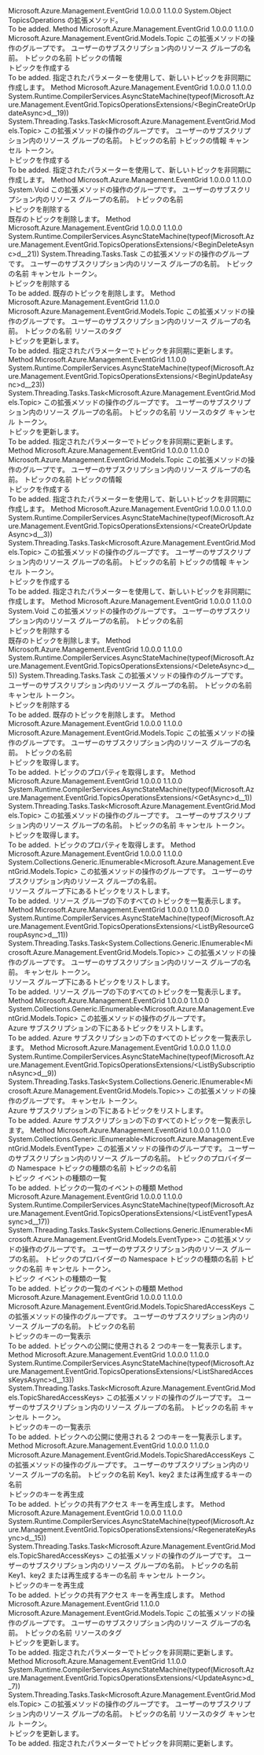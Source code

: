 <Type Name="TopicsOperationsExtensions" FullName="Microsoft.Azure.Management.EventGrid.TopicsOperationsExtensions">
  <TypeSignature Language="C#" Value="public static class TopicsOperationsExtensions" />
  <TypeSignature Language="ILAsm" Value=".class public auto ansi abstract sealed beforefieldinit TopicsOperationsExtensions extends System.Object" />
  <TypeSignature Language="DocId" Value="T:Microsoft.Azure.Management.EventGrid.TopicsOperationsExtensions" />
  <TypeSignature Language="VB.NET" Value="Public Module TopicsOperationsExtensions" />
  <TypeSignature Language="F#" Value="type TopicsOperationsExtensions = class" />
  <AssemblyInfo>
    <AssemblyName>Microsoft.Azure.Management.EventGrid</AssemblyName>
    <AssemblyVersion>1.0.0.0</AssemblyVersion>
    <AssemblyVersion>1.1.0.0</AssemblyVersion>
  </AssemblyInfo>
  <Base>
    <BaseTypeName>System.Object</BaseTypeName>
  </Base>
  <Interfaces />
  <Docs>
    <summary>
            TopicsOperations の拡張メソッド。
            </summary>
    <remarks>To be added.</remarks>
  </Docs>
  <Members>
    <Member MemberName="BeginCreateOrUpdate">
      <MemberSignature Language="C#" Value="public static Microsoft.Azure.Management.EventGrid.Models.Topic BeginCreateOrUpdate (this Microsoft.Azure.Management.EventGrid.ITopicsOperations operations, string resourceGroupName, string topicName, Microsoft.Azure.Management.EventGrid.Models.Topic topicInfo);" />
      <MemberSignature Language="ILAsm" Value=".method public static hidebysig class Microsoft.Azure.Management.EventGrid.Models.Topic BeginCreateOrUpdate(class Microsoft.Azure.Management.EventGrid.ITopicsOperations operations, string resourceGroupName, string topicName, class Microsoft.Azure.Management.EventGrid.Models.Topic topicInfo) cil managed" />
      <MemberSignature Language="DocId" Value="M:Microsoft.Azure.Management.EventGrid.TopicsOperationsExtensions.BeginCreateOrUpdate(Microsoft.Azure.Management.EventGrid.ITopicsOperations,System.String,System.String,Microsoft.Azure.Management.EventGrid.Models.Topic)" />
      <MemberSignature Language="VB.NET" Value="&lt;Extension()&gt;&#xA;Public Function BeginCreateOrUpdate (operations As ITopicsOperations, resourceGroupName As String, topicName As String, topicInfo As Topic) As Topic" />
      <MemberSignature Language="F#" Value="static member BeginCreateOrUpdate : Microsoft.Azure.Management.EventGrid.ITopicsOperations * string * string * Microsoft.Azure.Management.EventGrid.Models.Topic -&gt; Microsoft.Azure.Management.EventGrid.Models.Topic" Usage="Microsoft.Azure.Management.EventGrid.TopicsOperationsExtensions.BeginCreateOrUpdate (operations, resourceGroupName, topicName, topicInfo)" />
      <MemberType>Method</MemberType>
      <AssemblyInfo>
        <AssemblyName>Microsoft.Azure.Management.EventGrid</AssemblyName>
        <AssemblyVersion>1.0.0.0</AssemblyVersion>
        <AssemblyVersion>1.1.0.0</AssemblyVersion>
      </AssemblyInfo>
      <ReturnValue>
        <ReturnType>Microsoft.Azure.Management.EventGrid.Models.Topic</ReturnType>
      </ReturnValue>
      <Parameters>
        <Parameter Name="operations" Type="Microsoft.Azure.Management.EventGrid.ITopicsOperations" RefType="this" />
        <Parameter Name="resourceGroupName" Type="System.String" />
        <Parameter Name="topicName" Type="System.String" />
        <Parameter Name="topicInfo" Type="Microsoft.Azure.Management.EventGrid.Models.Topic" />
      </Parameters>
      <Docs>
        <param name="operations">
            この拡張メソッドの操作のグループです。
            </param>
        <param name="resourceGroupName">
            ユーザーのサブスクリプション内のリソース グループの名前。
            </param>
        <param name="topicName">
            トピックの名前
            </param>
        <param name="topicInfo">
            トピックの情報
            </param>
        <summary>
            トピックを作成する
            </summary>
        <returns>To be added.</returns>
        <remarks>
            指定されたパラメーターを使用して、新しいトピックを非同期に作成します。
            </remarks>
      </Docs>
    </Member>
    <Member MemberName="BeginCreateOrUpdateAsync">
      <MemberSignature Language="C#" Value="public static System.Threading.Tasks.Task&lt;Microsoft.Azure.Management.EventGrid.Models.Topic&gt; BeginCreateOrUpdateAsync (this Microsoft.Azure.Management.EventGrid.ITopicsOperations operations, string resourceGroupName, string topicName, Microsoft.Azure.Management.EventGrid.Models.Topic topicInfo, System.Threading.CancellationToken cancellationToken = null);" />
      <MemberSignature Language="ILAsm" Value=".method public static hidebysig class System.Threading.Tasks.Task`1&lt;class Microsoft.Azure.Management.EventGrid.Models.Topic&gt; BeginCreateOrUpdateAsync(class Microsoft.Azure.Management.EventGrid.ITopicsOperations operations, string resourceGroupName, string topicName, class Microsoft.Azure.Management.EventGrid.Models.Topic topicInfo, valuetype System.Threading.CancellationToken cancellationToken) cil managed" />
      <MemberSignature Language="DocId" Value="M:Microsoft.Azure.Management.EventGrid.TopicsOperationsExtensions.BeginCreateOrUpdateAsync(Microsoft.Azure.Management.EventGrid.ITopicsOperations,System.String,System.String,Microsoft.Azure.Management.EventGrid.Models.Topic,System.Threading.CancellationToken)" />
      <MemberSignature Language="F#" Value="static member BeginCreateOrUpdateAsync : Microsoft.Azure.Management.EventGrid.ITopicsOperations * string * string * Microsoft.Azure.Management.EventGrid.Models.Topic * System.Threading.CancellationToken -&gt; System.Threading.Tasks.Task&lt;Microsoft.Azure.Management.EventGrid.Models.Topic&gt;" Usage="Microsoft.Azure.Management.EventGrid.TopicsOperationsExtensions.BeginCreateOrUpdateAsync (operations, resourceGroupName, topicName, topicInfo, cancellationToken)" />
      <MemberType>Method</MemberType>
      <AssemblyInfo>
        <AssemblyName>Microsoft.Azure.Management.EventGrid</AssemblyName>
        <AssemblyVersion>1.0.0.0</AssemblyVersion>
        <AssemblyVersion>1.1.0.0</AssemblyVersion>
      </AssemblyInfo>
      <Attributes>
        <Attribute>
          <AttributeName>System.Runtime.CompilerServices.AsyncStateMachine(typeof(Microsoft.Azure.Management.EventGrid.TopicsOperationsExtensions/&lt;BeginCreateOrUpdateAsync&gt;d__19))</AttributeName>
        </Attribute>
      </Attributes>
      <ReturnValue>
        <ReturnType>System.Threading.Tasks.Task&lt;Microsoft.Azure.Management.EventGrid.Models.Topic&gt;</ReturnType>
      </ReturnValue>
      <Parameters>
        <Parameter Name="operations" Type="Microsoft.Azure.Management.EventGrid.ITopicsOperations" RefType="this" />
        <Parameter Name="resourceGroupName" Type="System.String" />
        <Parameter Name="topicName" Type="System.String" />
        <Parameter Name="topicInfo" Type="Microsoft.Azure.Management.EventGrid.Models.Topic" />
        <Parameter Name="cancellationToken" Type="System.Threading.CancellationToken" />
      </Parameters>
      <Docs>
        <param name="operations">
            この拡張メソッドの操作のグループです。
            </param>
        <param name="resourceGroupName">
            ユーザーのサブスクリプション内のリソース グループの名前。
            </param>
        <param name="topicName">
            トピックの名前
            </param>
        <param name="topicInfo">
            トピックの情報
            </param>
        <param name="cancellationToken">
            キャンセル トークン。
            </param>
        <summary>
            トピックを作成する
            </summary>
        <returns>To be added.</returns>
        <remarks>
            指定されたパラメーターを使用して、新しいトピックを非同期に作成します。
            </remarks>
      </Docs>
    </Member>
    <Member MemberName="BeginDelete">
      <MemberSignature Language="C#" Value="public static void BeginDelete (this Microsoft.Azure.Management.EventGrid.ITopicsOperations operations, string resourceGroupName, string topicName);" />
      <MemberSignature Language="ILAsm" Value=".method public static hidebysig void BeginDelete(class Microsoft.Azure.Management.EventGrid.ITopicsOperations operations, string resourceGroupName, string topicName) cil managed" />
      <MemberSignature Language="DocId" Value="M:Microsoft.Azure.Management.EventGrid.TopicsOperationsExtensions.BeginDelete(Microsoft.Azure.Management.EventGrid.ITopicsOperations,System.String,System.String)" />
      <MemberSignature Language="VB.NET" Value="&lt;Extension()&gt;&#xA;Public Sub BeginDelete (operations As ITopicsOperations, resourceGroupName As String, topicName As String)" />
      <MemberSignature Language="F#" Value="static member BeginDelete : Microsoft.Azure.Management.EventGrid.ITopicsOperations * string * string -&gt; unit" Usage="Microsoft.Azure.Management.EventGrid.TopicsOperationsExtensions.BeginDelete (operations, resourceGroupName, topicName)" />
      <MemberType>Method</MemberType>
      <AssemblyInfo>
        <AssemblyName>Microsoft.Azure.Management.EventGrid</AssemblyName>
        <AssemblyVersion>1.0.0.0</AssemblyVersion>
        <AssemblyVersion>1.1.0.0</AssemblyVersion>
      </AssemblyInfo>
      <ReturnValue>
        <ReturnType>System.Void</ReturnType>
      </ReturnValue>
      <Parameters>
        <Parameter Name="operations" Type="Microsoft.Azure.Management.EventGrid.ITopicsOperations" RefType="this" />
        <Parameter Name="resourceGroupName" Type="System.String" />
        <Parameter Name="topicName" Type="System.String" />
      </Parameters>
      <Docs>
        <param name="operations">
            この拡張メソッドの操作のグループです。
            </param>
        <param name="resourceGroupName">
            ユーザーのサブスクリプション内のリソース グループの名前。
            </param>
        <param name="topicName">
            トピックの名前
            </param>
        <summary>
            トピックを削除する
            </summary>
        <remarks>
            既存のトピックを削除します。
            </remarks>
      </Docs>
    </Member>
    <Member MemberName="BeginDeleteAsync">
      <MemberSignature Language="C#" Value="public static System.Threading.Tasks.Task BeginDeleteAsync (this Microsoft.Azure.Management.EventGrid.ITopicsOperations operations, string resourceGroupName, string topicName, System.Threading.CancellationToken cancellationToken = null);" />
      <MemberSignature Language="ILAsm" Value=".method public static hidebysig class System.Threading.Tasks.Task BeginDeleteAsync(class Microsoft.Azure.Management.EventGrid.ITopicsOperations operations, string resourceGroupName, string topicName, valuetype System.Threading.CancellationToken cancellationToken) cil managed" />
      <MemberSignature Language="DocId" Value="M:Microsoft.Azure.Management.EventGrid.TopicsOperationsExtensions.BeginDeleteAsync(Microsoft.Azure.Management.EventGrid.ITopicsOperations,System.String,System.String,System.Threading.CancellationToken)" />
      <MemberSignature Language="F#" Value="static member BeginDeleteAsync : Microsoft.Azure.Management.EventGrid.ITopicsOperations * string * string * System.Threading.CancellationToken -&gt; System.Threading.Tasks.Task" Usage="Microsoft.Azure.Management.EventGrid.TopicsOperationsExtensions.BeginDeleteAsync (operations, resourceGroupName, topicName, cancellationToken)" />
      <MemberType>Method</MemberType>
      <AssemblyInfo>
        <AssemblyName>Microsoft.Azure.Management.EventGrid</AssemblyName>
        <AssemblyVersion>1.0.0.0</AssemblyVersion>
        <AssemblyVersion>1.1.0.0</AssemblyVersion>
      </AssemblyInfo>
      <Attributes>
        <Attribute>
          <AttributeName>System.Runtime.CompilerServices.AsyncStateMachine(typeof(Microsoft.Azure.Management.EventGrid.TopicsOperationsExtensions/&lt;BeginDeleteAsync&gt;d__21))</AttributeName>
        </Attribute>
      </Attributes>
      <ReturnValue>
        <ReturnType>System.Threading.Tasks.Task</ReturnType>
      </ReturnValue>
      <Parameters>
        <Parameter Name="operations" Type="Microsoft.Azure.Management.EventGrid.ITopicsOperations" RefType="this" />
        <Parameter Name="resourceGroupName" Type="System.String" />
        <Parameter Name="topicName" Type="System.String" />
        <Parameter Name="cancellationToken" Type="System.Threading.CancellationToken" />
      </Parameters>
      <Docs>
        <param name="operations">
            この拡張メソッドの操作のグループです。
            </param>
        <param name="resourceGroupName">
            ユーザーのサブスクリプション内のリソース グループの名前。
            </param>
        <param name="topicName">
            トピックの名前
            </param>
        <param name="cancellationToken">
            キャンセル トークン。
            </param>
        <summary>
            トピックを削除する
            </summary>
        <returns>To be added.</returns>
        <remarks>
            既存のトピックを削除します。
            </remarks>
      </Docs>
    </Member>
    <Member MemberName="BeginUpdate">
      <MemberSignature Language="C#" Value="public static Microsoft.Azure.Management.EventGrid.Models.Topic BeginUpdate (this Microsoft.Azure.Management.EventGrid.ITopicsOperations operations, string resourceGroupName, string topicName, System.Collections.Generic.IDictionary&lt;string,string&gt; tags = null);" />
      <MemberSignature Language="ILAsm" Value=".method public static hidebysig class Microsoft.Azure.Management.EventGrid.Models.Topic BeginUpdate(class Microsoft.Azure.Management.EventGrid.ITopicsOperations operations, string resourceGroupName, string topicName, class System.Collections.Generic.IDictionary`2&lt;string, string&gt; tags) cil managed" />
      <MemberSignature Language="DocId" Value="M:Microsoft.Azure.Management.EventGrid.TopicsOperationsExtensions.BeginUpdate(Microsoft.Azure.Management.EventGrid.ITopicsOperations,System.String,System.String,System.Collections.Generic.IDictionary{System.String,System.String})" />
      <MemberSignature Language="VB.NET" Value="&lt;Extension()&gt;&#xA;Public Function BeginUpdate (operations As ITopicsOperations, resourceGroupName As String, topicName As String, Optional tags As IDictionary(Of String, String) = null) As Topic" />
      <MemberSignature Language="F#" Value="static member BeginUpdate : Microsoft.Azure.Management.EventGrid.ITopicsOperations * string * string * System.Collections.Generic.IDictionary&lt;string, string&gt; -&gt; Microsoft.Azure.Management.EventGrid.Models.Topic" Usage="Microsoft.Azure.Management.EventGrid.TopicsOperationsExtensions.BeginUpdate (operations, resourceGroupName, topicName, tags)" />
      <MemberType>Method</MemberType>
      <AssemblyInfo>
        <AssemblyName>Microsoft.Azure.Management.EventGrid</AssemblyName>
        <AssemblyVersion>1.1.0.0</AssemblyVersion>
      </AssemblyInfo>
      <ReturnValue>
        <ReturnType>Microsoft.Azure.Management.EventGrid.Models.Topic</ReturnType>
      </ReturnValue>
      <Parameters>
        <Parameter Name="operations" Type="Microsoft.Azure.Management.EventGrid.ITopicsOperations" RefType="this" />
        <Parameter Name="resourceGroupName" Type="System.String" />
        <Parameter Name="topicName" Type="System.String" />
        <Parameter Name="tags" Type="System.Collections.Generic.IDictionary&lt;System.String,System.String&gt;" />
      </Parameters>
      <Docs>
        <param name="operations">
            この拡張メソッドの操作のグループです。
            </param>
        <param name="resourceGroupName">
            ユーザーのサブスクリプション内のリソース グループの名前。
            </param>
        <param name="topicName">
            トピックの名前
            </param>
        <param name="tags">
            リソースのタグ
            </param>
        <summary>
            トピックを更新します。
            </summary>
        <returns>To be added.</returns>
        <remarks>
            指定されたパラメーターでトピックを非同期に更新します。
            </remarks>
      </Docs>
    </Member>
    <Member MemberName="BeginUpdateAsync">
      <MemberSignature Language="C#" Value="public static System.Threading.Tasks.Task&lt;Microsoft.Azure.Management.EventGrid.Models.Topic&gt; BeginUpdateAsync (this Microsoft.Azure.Management.EventGrid.ITopicsOperations operations, string resourceGroupName, string topicName, System.Collections.Generic.IDictionary&lt;string,string&gt; tags = null, System.Threading.CancellationToken cancellationToken = null);" />
      <MemberSignature Language="ILAsm" Value=".method public static hidebysig class System.Threading.Tasks.Task`1&lt;class Microsoft.Azure.Management.EventGrid.Models.Topic&gt; BeginUpdateAsync(class Microsoft.Azure.Management.EventGrid.ITopicsOperations operations, string resourceGroupName, string topicName, class System.Collections.Generic.IDictionary`2&lt;string, string&gt; tags, valuetype System.Threading.CancellationToken cancellationToken) cil managed" />
      <MemberSignature Language="DocId" Value="M:Microsoft.Azure.Management.EventGrid.TopicsOperationsExtensions.BeginUpdateAsync(Microsoft.Azure.Management.EventGrid.ITopicsOperations,System.String,System.String,System.Collections.Generic.IDictionary{System.String,System.String},System.Threading.CancellationToken)" />
      <MemberSignature Language="F#" Value="static member BeginUpdateAsync : Microsoft.Azure.Management.EventGrid.ITopicsOperations * string * string * System.Collections.Generic.IDictionary&lt;string, string&gt; * System.Threading.CancellationToken -&gt; System.Threading.Tasks.Task&lt;Microsoft.Azure.Management.EventGrid.Models.Topic&gt;" Usage="Microsoft.Azure.Management.EventGrid.TopicsOperationsExtensions.BeginUpdateAsync (operations, resourceGroupName, topicName, tags, cancellationToken)" />
      <MemberType>Method</MemberType>
      <AssemblyInfo>
        <AssemblyName>Microsoft.Azure.Management.EventGrid</AssemblyName>
        <AssemblyVersion>1.1.0.0</AssemblyVersion>
      </AssemblyInfo>
      <Attributes>
        <Attribute>
          <AttributeName>System.Runtime.CompilerServices.AsyncStateMachine(typeof(Microsoft.Azure.Management.EventGrid.TopicsOperationsExtensions/&lt;BeginUpdateAsync&gt;d__23))</AttributeName>
        </Attribute>
      </Attributes>
      <ReturnValue>
        <ReturnType>System.Threading.Tasks.Task&lt;Microsoft.Azure.Management.EventGrid.Models.Topic&gt;</ReturnType>
      </ReturnValue>
      <Parameters>
        <Parameter Name="operations" Type="Microsoft.Azure.Management.EventGrid.ITopicsOperations" RefType="this" />
        <Parameter Name="resourceGroupName" Type="System.String" />
        <Parameter Name="topicName" Type="System.String" />
        <Parameter Name="tags" Type="System.Collections.Generic.IDictionary&lt;System.String,System.String&gt;" />
        <Parameter Name="cancellationToken" Type="System.Threading.CancellationToken" />
      </Parameters>
      <Docs>
        <param name="operations">
            この拡張メソッドの操作のグループです。
            </param>
        <param name="resourceGroupName">
            ユーザーのサブスクリプション内のリソース グループの名前。
            </param>
        <param name="topicName">
            トピックの名前
            </param>
        <param name="tags">
            リソースのタグ
            </param>
        <param name="cancellationToken">
            キャンセル トークン。
            </param>
        <summary>
            トピックを更新します。
            </summary>
        <returns>To be added.</returns>
        <remarks>
            指定されたパラメーターでトピックを非同期に更新します。
            </remarks>
      </Docs>
    </Member>
    <Member MemberName="CreateOrUpdate">
      <MemberSignature Language="C#" Value="public static Microsoft.Azure.Management.EventGrid.Models.Topic CreateOrUpdate (this Microsoft.Azure.Management.EventGrid.ITopicsOperations operations, string resourceGroupName, string topicName, Microsoft.Azure.Management.EventGrid.Models.Topic topicInfo);" />
      <MemberSignature Language="ILAsm" Value=".method public static hidebysig class Microsoft.Azure.Management.EventGrid.Models.Topic CreateOrUpdate(class Microsoft.Azure.Management.EventGrid.ITopicsOperations operations, string resourceGroupName, string topicName, class Microsoft.Azure.Management.EventGrid.Models.Topic topicInfo) cil managed" />
      <MemberSignature Language="DocId" Value="M:Microsoft.Azure.Management.EventGrid.TopicsOperationsExtensions.CreateOrUpdate(Microsoft.Azure.Management.EventGrid.ITopicsOperations,System.String,System.String,Microsoft.Azure.Management.EventGrid.Models.Topic)" />
      <MemberSignature Language="VB.NET" Value="&lt;Extension()&gt;&#xA;Public Function CreateOrUpdate (operations As ITopicsOperations, resourceGroupName As String, topicName As String, topicInfo As Topic) As Topic" />
      <MemberSignature Language="F#" Value="static member CreateOrUpdate : Microsoft.Azure.Management.EventGrid.ITopicsOperations * string * string * Microsoft.Azure.Management.EventGrid.Models.Topic -&gt; Microsoft.Azure.Management.EventGrid.Models.Topic" Usage="Microsoft.Azure.Management.EventGrid.TopicsOperationsExtensions.CreateOrUpdate (operations, resourceGroupName, topicName, topicInfo)" />
      <MemberType>Method</MemberType>
      <AssemblyInfo>
        <AssemblyName>Microsoft.Azure.Management.EventGrid</AssemblyName>
        <AssemblyVersion>1.0.0.0</AssemblyVersion>
        <AssemblyVersion>1.1.0.0</AssemblyVersion>
      </AssemblyInfo>
      <ReturnValue>
        <ReturnType>Microsoft.Azure.Management.EventGrid.Models.Topic</ReturnType>
      </ReturnValue>
      <Parameters>
        <Parameter Name="operations" Type="Microsoft.Azure.Management.EventGrid.ITopicsOperations" RefType="this" />
        <Parameter Name="resourceGroupName" Type="System.String" />
        <Parameter Name="topicName" Type="System.String" />
        <Parameter Name="topicInfo" Type="Microsoft.Azure.Management.EventGrid.Models.Topic" />
      </Parameters>
      <Docs>
        <param name="operations">
            この拡張メソッドの操作のグループです。
            </param>
        <param name="resourceGroupName">
            ユーザーのサブスクリプション内のリソース グループの名前。
            </param>
        <param name="topicName">
            トピックの名前
            </param>
        <param name="topicInfo">
            トピックの情報
            </param>
        <summary>
            トピックを作成する
            </summary>
        <returns>To be added.</returns>
        <remarks>
            指定されたパラメーターを使用して、新しいトピックを非同期に作成します。
            </remarks>
      </Docs>
    </Member>
    <Member MemberName="CreateOrUpdateAsync">
      <MemberSignature Language="C#" Value="public static System.Threading.Tasks.Task&lt;Microsoft.Azure.Management.EventGrid.Models.Topic&gt; CreateOrUpdateAsync (this Microsoft.Azure.Management.EventGrid.ITopicsOperations operations, string resourceGroupName, string topicName, Microsoft.Azure.Management.EventGrid.Models.Topic topicInfo, System.Threading.CancellationToken cancellationToken = null);" />
      <MemberSignature Language="ILAsm" Value=".method public static hidebysig class System.Threading.Tasks.Task`1&lt;class Microsoft.Azure.Management.EventGrid.Models.Topic&gt; CreateOrUpdateAsync(class Microsoft.Azure.Management.EventGrid.ITopicsOperations operations, string resourceGroupName, string topicName, class Microsoft.Azure.Management.EventGrid.Models.Topic topicInfo, valuetype System.Threading.CancellationToken cancellationToken) cil managed" />
      <MemberSignature Language="DocId" Value="M:Microsoft.Azure.Management.EventGrid.TopicsOperationsExtensions.CreateOrUpdateAsync(Microsoft.Azure.Management.EventGrid.ITopicsOperations,System.String,System.String,Microsoft.Azure.Management.EventGrid.Models.Topic,System.Threading.CancellationToken)" />
      <MemberSignature Language="F#" Value="static member CreateOrUpdateAsync : Microsoft.Azure.Management.EventGrid.ITopicsOperations * string * string * Microsoft.Azure.Management.EventGrid.Models.Topic * System.Threading.CancellationToken -&gt; System.Threading.Tasks.Task&lt;Microsoft.Azure.Management.EventGrid.Models.Topic&gt;" Usage="Microsoft.Azure.Management.EventGrid.TopicsOperationsExtensions.CreateOrUpdateAsync (operations, resourceGroupName, topicName, topicInfo, cancellationToken)" />
      <MemberType>Method</MemberType>
      <AssemblyInfo>
        <AssemblyName>Microsoft.Azure.Management.EventGrid</AssemblyName>
        <AssemblyVersion>1.0.0.0</AssemblyVersion>
        <AssemblyVersion>1.1.0.0</AssemblyVersion>
      </AssemblyInfo>
      <Attributes>
        <Attribute>
          <AttributeName>System.Runtime.CompilerServices.AsyncStateMachine(typeof(Microsoft.Azure.Management.EventGrid.TopicsOperationsExtensions/&lt;CreateOrUpdateAsync&gt;d__3))</AttributeName>
        </Attribute>
      </Attributes>
      <ReturnValue>
        <ReturnType>System.Threading.Tasks.Task&lt;Microsoft.Azure.Management.EventGrid.Models.Topic&gt;</ReturnType>
      </ReturnValue>
      <Parameters>
        <Parameter Name="operations" Type="Microsoft.Azure.Management.EventGrid.ITopicsOperations" RefType="this" />
        <Parameter Name="resourceGroupName" Type="System.String" />
        <Parameter Name="topicName" Type="System.String" />
        <Parameter Name="topicInfo" Type="Microsoft.Azure.Management.EventGrid.Models.Topic" />
        <Parameter Name="cancellationToken" Type="System.Threading.CancellationToken" />
      </Parameters>
      <Docs>
        <param name="operations">
            この拡張メソッドの操作のグループです。
            </param>
        <param name="resourceGroupName">
            ユーザーのサブスクリプション内のリソース グループの名前。
            </param>
        <param name="topicName">
            トピックの名前
            </param>
        <param name="topicInfo">
            トピックの情報
            </param>
        <param name="cancellationToken">
            キャンセル トークン。
            </param>
        <summary>
            トピックを作成する
            </summary>
        <returns>To be added.</returns>
        <remarks>
            指定されたパラメーターを使用して、新しいトピックを非同期に作成します。
            </remarks>
      </Docs>
    </Member>
    <Member MemberName="Delete">
      <MemberSignature Language="C#" Value="public static void Delete (this Microsoft.Azure.Management.EventGrid.ITopicsOperations operations, string resourceGroupName, string topicName);" />
      <MemberSignature Language="ILAsm" Value=".method public static hidebysig void Delete(class Microsoft.Azure.Management.EventGrid.ITopicsOperations operations, string resourceGroupName, string topicName) cil managed" />
      <MemberSignature Language="DocId" Value="M:Microsoft.Azure.Management.EventGrid.TopicsOperationsExtensions.Delete(Microsoft.Azure.Management.EventGrid.ITopicsOperations,System.String,System.String)" />
      <MemberSignature Language="VB.NET" Value="&lt;Extension()&gt;&#xA;Public Sub Delete (operations As ITopicsOperations, resourceGroupName As String, topicName As String)" />
      <MemberSignature Language="F#" Value="static member Delete : Microsoft.Azure.Management.EventGrid.ITopicsOperations * string * string -&gt; unit" Usage="Microsoft.Azure.Management.EventGrid.TopicsOperationsExtensions.Delete (operations, resourceGroupName, topicName)" />
      <MemberType>Method</MemberType>
      <AssemblyInfo>
        <AssemblyName>Microsoft.Azure.Management.EventGrid</AssemblyName>
        <AssemblyVersion>1.0.0.0</AssemblyVersion>
        <AssemblyVersion>1.1.0.0</AssemblyVersion>
      </AssemblyInfo>
      <ReturnValue>
        <ReturnType>System.Void</ReturnType>
      </ReturnValue>
      <Parameters>
        <Parameter Name="operations" Type="Microsoft.Azure.Management.EventGrid.ITopicsOperations" RefType="this" />
        <Parameter Name="resourceGroupName" Type="System.String" />
        <Parameter Name="topicName" Type="System.String" />
      </Parameters>
      <Docs>
        <param name="operations">
            この拡張メソッドの操作のグループです。
            </param>
        <param name="resourceGroupName">
            ユーザーのサブスクリプション内のリソース グループの名前。
            </param>
        <param name="topicName">
            トピックの名前
            </param>
        <summary>
            トピックを削除する
            </summary>
        <remarks>
            既存のトピックを削除します。
            </remarks>
      </Docs>
    </Member>
    <Member MemberName="DeleteAsync">
      <MemberSignature Language="C#" Value="public static System.Threading.Tasks.Task DeleteAsync (this Microsoft.Azure.Management.EventGrid.ITopicsOperations operations, string resourceGroupName, string topicName, System.Threading.CancellationToken cancellationToken = null);" />
      <MemberSignature Language="ILAsm" Value=".method public static hidebysig class System.Threading.Tasks.Task DeleteAsync(class Microsoft.Azure.Management.EventGrid.ITopicsOperations operations, string resourceGroupName, string topicName, valuetype System.Threading.CancellationToken cancellationToken) cil managed" />
      <MemberSignature Language="DocId" Value="M:Microsoft.Azure.Management.EventGrid.TopicsOperationsExtensions.DeleteAsync(Microsoft.Azure.Management.EventGrid.ITopicsOperations,System.String,System.String,System.Threading.CancellationToken)" />
      <MemberSignature Language="F#" Value="static member DeleteAsync : Microsoft.Azure.Management.EventGrid.ITopicsOperations * string * string * System.Threading.CancellationToken -&gt; System.Threading.Tasks.Task" Usage="Microsoft.Azure.Management.EventGrid.TopicsOperationsExtensions.DeleteAsync (operations, resourceGroupName, topicName, cancellationToken)" />
      <MemberType>Method</MemberType>
      <AssemblyInfo>
        <AssemblyName>Microsoft.Azure.Management.EventGrid</AssemblyName>
        <AssemblyVersion>1.0.0.0</AssemblyVersion>
        <AssemblyVersion>1.1.0.0</AssemblyVersion>
      </AssemblyInfo>
      <Attributes>
        <Attribute>
          <AttributeName>System.Runtime.CompilerServices.AsyncStateMachine(typeof(Microsoft.Azure.Management.EventGrid.TopicsOperationsExtensions/&lt;DeleteAsync&gt;d__5))</AttributeName>
        </Attribute>
      </Attributes>
      <ReturnValue>
        <ReturnType>System.Threading.Tasks.Task</ReturnType>
      </ReturnValue>
      <Parameters>
        <Parameter Name="operations" Type="Microsoft.Azure.Management.EventGrid.ITopicsOperations" RefType="this" />
        <Parameter Name="resourceGroupName" Type="System.String" />
        <Parameter Name="topicName" Type="System.String" />
        <Parameter Name="cancellationToken" Type="System.Threading.CancellationToken" />
      </Parameters>
      <Docs>
        <param name="operations">
            この拡張メソッドの操作のグループです。
            </param>
        <param name="resourceGroupName">
            ユーザーのサブスクリプション内のリソース グループの名前。
            </param>
        <param name="topicName">
            トピックの名前
            </param>
        <param name="cancellationToken">
            キャンセル トークン。
            </param>
        <summary>
            トピックを削除する
            </summary>
        <returns>To be added.</returns>
        <remarks>
            既存のトピックを削除します。
            </remarks>
      </Docs>
    </Member>
    <Member MemberName="Get">
      <MemberSignature Language="C#" Value="public static Microsoft.Azure.Management.EventGrid.Models.Topic Get (this Microsoft.Azure.Management.EventGrid.ITopicsOperations operations, string resourceGroupName, string topicName);" />
      <MemberSignature Language="ILAsm" Value=".method public static hidebysig class Microsoft.Azure.Management.EventGrid.Models.Topic Get(class Microsoft.Azure.Management.EventGrid.ITopicsOperations operations, string resourceGroupName, string topicName) cil managed" />
      <MemberSignature Language="DocId" Value="M:Microsoft.Azure.Management.EventGrid.TopicsOperationsExtensions.Get(Microsoft.Azure.Management.EventGrid.ITopicsOperations,System.String,System.String)" />
      <MemberSignature Language="VB.NET" Value="&lt;Extension()&gt;&#xA;Public Function Get (operations As ITopicsOperations, resourceGroupName As String, topicName As String) As Topic" />
      <MemberSignature Language="F#" Value="static member Get : Microsoft.Azure.Management.EventGrid.ITopicsOperations * string * string -&gt; Microsoft.Azure.Management.EventGrid.Models.Topic" Usage="Microsoft.Azure.Management.EventGrid.TopicsOperationsExtensions.Get (operations, resourceGroupName, topicName)" />
      <MemberType>Method</MemberType>
      <AssemblyInfo>
        <AssemblyName>Microsoft.Azure.Management.EventGrid</AssemblyName>
        <AssemblyVersion>1.0.0.0</AssemblyVersion>
        <AssemblyVersion>1.1.0.0</AssemblyVersion>
      </AssemblyInfo>
      <ReturnValue>
        <ReturnType>Microsoft.Azure.Management.EventGrid.Models.Topic</ReturnType>
      </ReturnValue>
      <Parameters>
        <Parameter Name="operations" Type="Microsoft.Azure.Management.EventGrid.ITopicsOperations" RefType="this" />
        <Parameter Name="resourceGroupName" Type="System.String" />
        <Parameter Name="topicName" Type="System.String" />
      </Parameters>
      <Docs>
        <param name="operations">
            この拡張メソッドの操作のグループです。
            </param>
        <param name="resourceGroupName">
            ユーザーのサブスクリプション内のリソース グループの名前。
            </param>
        <param name="topicName">
            トピックの名前
            </param>
        <summary>
            トピックを取得します。
            </summary>
        <returns>To be added.</returns>
        <remarks>
            トピックのプロパティを取得します。
            </remarks>
      </Docs>
    </Member>
    <Member MemberName="GetAsync">
      <MemberSignature Language="C#" Value="public static System.Threading.Tasks.Task&lt;Microsoft.Azure.Management.EventGrid.Models.Topic&gt; GetAsync (this Microsoft.Azure.Management.EventGrid.ITopicsOperations operations, string resourceGroupName, string topicName, System.Threading.CancellationToken cancellationToken = null);" />
      <MemberSignature Language="ILAsm" Value=".method public static hidebysig class System.Threading.Tasks.Task`1&lt;class Microsoft.Azure.Management.EventGrid.Models.Topic&gt; GetAsync(class Microsoft.Azure.Management.EventGrid.ITopicsOperations operations, string resourceGroupName, string topicName, valuetype System.Threading.CancellationToken cancellationToken) cil managed" />
      <MemberSignature Language="DocId" Value="M:Microsoft.Azure.Management.EventGrid.TopicsOperationsExtensions.GetAsync(Microsoft.Azure.Management.EventGrid.ITopicsOperations,System.String,System.String,System.Threading.CancellationToken)" />
      <MemberSignature Language="F#" Value="static member GetAsync : Microsoft.Azure.Management.EventGrid.ITopicsOperations * string * string * System.Threading.CancellationToken -&gt; System.Threading.Tasks.Task&lt;Microsoft.Azure.Management.EventGrid.Models.Topic&gt;" Usage="Microsoft.Azure.Management.EventGrid.TopicsOperationsExtensions.GetAsync (operations, resourceGroupName, topicName, cancellationToken)" />
      <MemberType>Method</MemberType>
      <AssemblyInfo>
        <AssemblyName>Microsoft.Azure.Management.EventGrid</AssemblyName>
        <AssemblyVersion>1.0.0.0</AssemblyVersion>
        <AssemblyVersion>1.1.0.0</AssemblyVersion>
      </AssemblyInfo>
      <Attributes>
        <Attribute>
          <AttributeName>System.Runtime.CompilerServices.AsyncStateMachine(typeof(Microsoft.Azure.Management.EventGrid.TopicsOperationsExtensions/&lt;GetAsync&gt;d__1))</AttributeName>
        </Attribute>
      </Attributes>
      <ReturnValue>
        <ReturnType>System.Threading.Tasks.Task&lt;Microsoft.Azure.Management.EventGrid.Models.Topic&gt;</ReturnType>
      </ReturnValue>
      <Parameters>
        <Parameter Name="operations" Type="Microsoft.Azure.Management.EventGrid.ITopicsOperations" RefType="this" />
        <Parameter Name="resourceGroupName" Type="System.String" />
        <Parameter Name="topicName" Type="System.String" />
        <Parameter Name="cancellationToken" Type="System.Threading.CancellationToken" />
      </Parameters>
      <Docs>
        <param name="operations">
            この拡張メソッドの操作のグループです。
            </param>
        <param name="resourceGroupName">
            ユーザーのサブスクリプション内のリソース グループの名前。
            </param>
        <param name="topicName">
            トピックの名前
            </param>
        <param name="cancellationToken">
            キャンセル トークン。
            </param>
        <summary>
            トピックを取得します。
            </summary>
        <returns>To be added.</returns>
        <remarks>
            トピックのプロパティを取得します。
            </remarks>
      </Docs>
    </Member>
    <Member MemberName="ListByResourceGroup">
      <MemberSignature Language="C#" Value="public static System.Collections.Generic.IEnumerable&lt;Microsoft.Azure.Management.EventGrid.Models.Topic&gt; ListByResourceGroup (this Microsoft.Azure.Management.EventGrid.ITopicsOperations operations, string resourceGroupName);" />
      <MemberSignature Language="ILAsm" Value=".method public static hidebysig class System.Collections.Generic.IEnumerable`1&lt;class Microsoft.Azure.Management.EventGrid.Models.Topic&gt; ListByResourceGroup(class Microsoft.Azure.Management.EventGrid.ITopicsOperations operations, string resourceGroupName) cil managed" />
      <MemberSignature Language="DocId" Value="M:Microsoft.Azure.Management.EventGrid.TopicsOperationsExtensions.ListByResourceGroup(Microsoft.Azure.Management.EventGrid.ITopicsOperations,System.String)" />
      <MemberSignature Language="VB.NET" Value="&lt;Extension()&gt;&#xA;Public Function ListByResourceGroup (operations As ITopicsOperations, resourceGroupName As String) As IEnumerable(Of Topic)" />
      <MemberSignature Language="F#" Value="static member ListByResourceGroup : Microsoft.Azure.Management.EventGrid.ITopicsOperations * string -&gt; seq&lt;Microsoft.Azure.Management.EventGrid.Models.Topic&gt;" Usage="Microsoft.Azure.Management.EventGrid.TopicsOperationsExtensions.ListByResourceGroup (operations, resourceGroupName)" />
      <MemberType>Method</MemberType>
      <AssemblyInfo>
        <AssemblyName>Microsoft.Azure.Management.EventGrid</AssemblyName>
        <AssemblyVersion>1.0.0.0</AssemblyVersion>
        <AssemblyVersion>1.1.0.0</AssemblyVersion>
      </AssemblyInfo>
      <ReturnValue>
        <ReturnType>System.Collections.Generic.IEnumerable&lt;Microsoft.Azure.Management.EventGrid.Models.Topic&gt;</ReturnType>
      </ReturnValue>
      <Parameters>
        <Parameter Name="operations" Type="Microsoft.Azure.Management.EventGrid.ITopicsOperations" RefType="this" />
        <Parameter Name="resourceGroupName" Type="System.String" />
      </Parameters>
      <Docs>
        <param name="operations">
            この拡張メソッドの操作のグループです。
            </param>
        <param name="resourceGroupName">
            ユーザーのサブスクリプション内のリソース グループの名前。
            </param>
        <summary>
            リソース グループ下にあるトピックをリストします。
            </summary>
        <returns>To be added.</returns>
        <remarks>
            リソース グループの下のすべてのトピックを一覧表示します。
            </remarks>
      </Docs>
    </Member>
    <Member MemberName="ListByResourceGroupAsync">
      <MemberSignature Language="C#" Value="public static System.Threading.Tasks.Task&lt;System.Collections.Generic.IEnumerable&lt;Microsoft.Azure.Management.EventGrid.Models.Topic&gt;&gt; ListByResourceGroupAsync (this Microsoft.Azure.Management.EventGrid.ITopicsOperations operations, string resourceGroupName, System.Threading.CancellationToken cancellationToken = null);" />
      <MemberSignature Language="ILAsm" Value=".method public static hidebysig class System.Threading.Tasks.Task`1&lt;class System.Collections.Generic.IEnumerable`1&lt;class Microsoft.Azure.Management.EventGrid.Models.Topic&gt;&gt; ListByResourceGroupAsync(class Microsoft.Azure.Management.EventGrid.ITopicsOperations operations, string resourceGroupName, valuetype System.Threading.CancellationToken cancellationToken) cil managed" />
      <MemberSignature Language="DocId" Value="M:Microsoft.Azure.Management.EventGrid.TopicsOperationsExtensions.ListByResourceGroupAsync(Microsoft.Azure.Management.EventGrid.ITopicsOperations,System.String,System.Threading.CancellationToken)" />
      <MemberSignature Language="F#" Value="static member ListByResourceGroupAsync : Microsoft.Azure.Management.EventGrid.ITopicsOperations * string * System.Threading.CancellationToken -&gt; System.Threading.Tasks.Task&lt;seq&lt;Microsoft.Azure.Management.EventGrid.Models.Topic&gt;&gt;" Usage="Microsoft.Azure.Management.EventGrid.TopicsOperationsExtensions.ListByResourceGroupAsync (operations, resourceGroupName, cancellationToken)" />
      <MemberType>Method</MemberType>
      <AssemblyInfo>
        <AssemblyName>Microsoft.Azure.Management.EventGrid</AssemblyName>
        <AssemblyVersion>1.0.0.0</AssemblyVersion>
        <AssemblyVersion>1.1.0.0</AssemblyVersion>
      </AssemblyInfo>
      <Attributes>
        <Attribute>
          <AttributeName>System.Runtime.CompilerServices.AsyncStateMachine(typeof(Microsoft.Azure.Management.EventGrid.TopicsOperationsExtensions/&lt;ListByResourceGroupAsync&gt;d__11))</AttributeName>
        </Attribute>
      </Attributes>
      <ReturnValue>
        <ReturnType>System.Threading.Tasks.Task&lt;System.Collections.Generic.IEnumerable&lt;Microsoft.Azure.Management.EventGrid.Models.Topic&gt;&gt;</ReturnType>
      </ReturnValue>
      <Parameters>
        <Parameter Name="operations" Type="Microsoft.Azure.Management.EventGrid.ITopicsOperations" RefType="this" />
        <Parameter Name="resourceGroupName" Type="System.String" />
        <Parameter Name="cancellationToken" Type="System.Threading.CancellationToken" />
      </Parameters>
      <Docs>
        <param name="operations">
            この拡張メソッドの操作のグループです。
            </param>
        <param name="resourceGroupName">
            ユーザーのサブスクリプション内のリソース グループの名前。
            </param>
        <param name="cancellationToken">
            キャンセル トークン。
            </param>
        <summary>
            リソース グループ下にあるトピックをリストします。
            </summary>
        <returns>To be added.</returns>
        <remarks>
            リソース グループの下のすべてのトピックを一覧表示します。
            </remarks>
      </Docs>
    </Member>
    <Member MemberName="ListBySubscription">
      <MemberSignature Language="C#" Value="public static System.Collections.Generic.IEnumerable&lt;Microsoft.Azure.Management.EventGrid.Models.Topic&gt; ListBySubscription (this Microsoft.Azure.Management.EventGrid.ITopicsOperations operations);" />
      <MemberSignature Language="ILAsm" Value=".method public static hidebysig class System.Collections.Generic.IEnumerable`1&lt;class Microsoft.Azure.Management.EventGrid.Models.Topic&gt; ListBySubscription(class Microsoft.Azure.Management.EventGrid.ITopicsOperations operations) cil managed" />
      <MemberSignature Language="DocId" Value="M:Microsoft.Azure.Management.EventGrid.TopicsOperationsExtensions.ListBySubscription(Microsoft.Azure.Management.EventGrid.ITopicsOperations)" />
      <MemberSignature Language="VB.NET" Value="&lt;Extension()&gt;&#xA;Public Function ListBySubscription (operations As ITopicsOperations) As IEnumerable(Of Topic)" />
      <MemberSignature Language="F#" Value="static member ListBySubscription : Microsoft.Azure.Management.EventGrid.ITopicsOperations -&gt; seq&lt;Microsoft.Azure.Management.EventGrid.Models.Topic&gt;" Usage="Microsoft.Azure.Management.EventGrid.TopicsOperationsExtensions.ListBySubscription operations" />
      <MemberType>Method</MemberType>
      <AssemblyInfo>
        <AssemblyName>Microsoft.Azure.Management.EventGrid</AssemblyName>
        <AssemblyVersion>1.0.0.0</AssemblyVersion>
        <AssemblyVersion>1.1.0.0</AssemblyVersion>
      </AssemblyInfo>
      <ReturnValue>
        <ReturnType>System.Collections.Generic.IEnumerable&lt;Microsoft.Azure.Management.EventGrid.Models.Topic&gt;</ReturnType>
      </ReturnValue>
      <Parameters>
        <Parameter Name="operations" Type="Microsoft.Azure.Management.EventGrid.ITopicsOperations" RefType="this" />
      </Parameters>
      <Docs>
        <param name="operations">
            この拡張メソッドの操作のグループです。
            </param>
        <summary>
            Azure サブスクリプションの下にあるトピックをリストします。
            </summary>
        <returns>To be added.</returns>
        <remarks>
            Azure サブスクリプションの下のすべてのトピックを一覧表示します。
            </remarks>
      </Docs>
    </Member>
    <Member MemberName="ListBySubscriptionAsync">
      <MemberSignature Language="C#" Value="public static System.Threading.Tasks.Task&lt;System.Collections.Generic.IEnumerable&lt;Microsoft.Azure.Management.EventGrid.Models.Topic&gt;&gt; ListBySubscriptionAsync (this Microsoft.Azure.Management.EventGrid.ITopicsOperations operations, System.Threading.CancellationToken cancellationToken = null);" />
      <MemberSignature Language="ILAsm" Value=".method public static hidebysig class System.Threading.Tasks.Task`1&lt;class System.Collections.Generic.IEnumerable`1&lt;class Microsoft.Azure.Management.EventGrid.Models.Topic&gt;&gt; ListBySubscriptionAsync(class Microsoft.Azure.Management.EventGrid.ITopicsOperations operations, valuetype System.Threading.CancellationToken cancellationToken) cil managed" />
      <MemberSignature Language="DocId" Value="M:Microsoft.Azure.Management.EventGrid.TopicsOperationsExtensions.ListBySubscriptionAsync(Microsoft.Azure.Management.EventGrid.ITopicsOperations,System.Threading.CancellationToken)" />
      <MemberSignature Language="F#" Value="static member ListBySubscriptionAsync : Microsoft.Azure.Management.EventGrid.ITopicsOperations * System.Threading.CancellationToken -&gt; System.Threading.Tasks.Task&lt;seq&lt;Microsoft.Azure.Management.EventGrid.Models.Topic&gt;&gt;" Usage="Microsoft.Azure.Management.EventGrid.TopicsOperationsExtensions.ListBySubscriptionAsync (operations, cancellationToken)" />
      <MemberType>Method</MemberType>
      <AssemblyInfo>
        <AssemblyName>Microsoft.Azure.Management.EventGrid</AssemblyName>
        <AssemblyVersion>1.0.0.0</AssemblyVersion>
        <AssemblyVersion>1.1.0.0</AssemblyVersion>
      </AssemblyInfo>
      <Attributes>
        <Attribute>
          <AttributeName>System.Runtime.CompilerServices.AsyncStateMachine(typeof(Microsoft.Azure.Management.EventGrid.TopicsOperationsExtensions/&lt;ListBySubscriptionAsync&gt;d__9))</AttributeName>
        </Attribute>
      </Attributes>
      <ReturnValue>
        <ReturnType>System.Threading.Tasks.Task&lt;System.Collections.Generic.IEnumerable&lt;Microsoft.Azure.Management.EventGrid.Models.Topic&gt;&gt;</ReturnType>
      </ReturnValue>
      <Parameters>
        <Parameter Name="operations" Type="Microsoft.Azure.Management.EventGrid.ITopicsOperations" RefType="this" />
        <Parameter Name="cancellationToken" Type="System.Threading.CancellationToken" />
      </Parameters>
      <Docs>
        <param name="operations">
            この拡張メソッドの操作のグループです。
            </param>
        <param name="cancellationToken">
            キャンセル トークン。
            </param>
        <summary>
            Azure サブスクリプションの下にあるトピックをリストします。
            </summary>
        <returns>To be added.</returns>
        <remarks>
            Azure サブスクリプションの下のすべてのトピックを一覧表示します。
            </remarks>
      </Docs>
    </Member>
    <Member MemberName="ListEventTypes">
      <MemberSignature Language="C#" Value="public static System.Collections.Generic.IEnumerable&lt;Microsoft.Azure.Management.EventGrid.Models.EventType&gt; ListEventTypes (this Microsoft.Azure.Management.EventGrid.ITopicsOperations operations, string resourceGroupName, string providerNamespace, string resourceTypeName, string resourceName);" />
      <MemberSignature Language="ILAsm" Value=".method public static hidebysig class System.Collections.Generic.IEnumerable`1&lt;class Microsoft.Azure.Management.EventGrid.Models.EventType&gt; ListEventTypes(class Microsoft.Azure.Management.EventGrid.ITopicsOperations operations, string resourceGroupName, string providerNamespace, string resourceTypeName, string resourceName) cil managed" />
      <MemberSignature Language="DocId" Value="M:Microsoft.Azure.Management.EventGrid.TopicsOperationsExtensions.ListEventTypes(Microsoft.Azure.Management.EventGrid.ITopicsOperations,System.String,System.String,System.String,System.String)" />
      <MemberSignature Language="VB.NET" Value="&lt;Extension()&gt;&#xA;Public Function ListEventTypes (operations As ITopicsOperations, resourceGroupName As String, providerNamespace As String, resourceTypeName As String, resourceName As String) As IEnumerable(Of EventType)" />
      <MemberSignature Language="F#" Value="static member ListEventTypes : Microsoft.Azure.Management.EventGrid.ITopicsOperations * string * string * string * string -&gt; seq&lt;Microsoft.Azure.Management.EventGrid.Models.EventType&gt;" Usage="Microsoft.Azure.Management.EventGrid.TopicsOperationsExtensions.ListEventTypes (operations, resourceGroupName, providerNamespace, resourceTypeName, resourceName)" />
      <MemberType>Method</MemberType>
      <AssemblyInfo>
        <AssemblyName>Microsoft.Azure.Management.EventGrid</AssemblyName>
        <AssemblyVersion>1.0.0.0</AssemblyVersion>
        <AssemblyVersion>1.1.0.0</AssemblyVersion>
      </AssemblyInfo>
      <ReturnValue>
        <ReturnType>System.Collections.Generic.IEnumerable&lt;Microsoft.Azure.Management.EventGrid.Models.EventType&gt;</ReturnType>
      </ReturnValue>
      <Parameters>
        <Parameter Name="operations" Type="Microsoft.Azure.Management.EventGrid.ITopicsOperations" RefType="this" />
        <Parameter Name="resourceGroupName" Type="System.String" />
        <Parameter Name="providerNamespace" Type="System.String" />
        <Parameter Name="resourceTypeName" Type="System.String" />
        <Parameter Name="resourceName" Type="System.String" />
      </Parameters>
      <Docs>
        <param name="operations">
            この拡張メソッドの操作のグループです。
            </param>
        <param name="resourceGroupName">
            ユーザーのサブスクリプション内のリソース グループの名前。
            </param>
        <param name="providerNamespace">
            トピックのプロバイダーの Namespace
            </param>
        <param name="resourceTypeName">
            トピックの種類の名前
            </param>
        <param name="resourceName">
            トピックの名前
            </param>
        <summary>
            トピック イベントの種類の一覧
            </summary>
        <returns>To be added.</returns>
        <remarks>
            トピックの一覧のイベントの種類
            </remarks>
      </Docs>
    </Member>
    <Member MemberName="ListEventTypesAsync">
      <MemberSignature Language="C#" Value="public static System.Threading.Tasks.Task&lt;System.Collections.Generic.IEnumerable&lt;Microsoft.Azure.Management.EventGrid.Models.EventType&gt;&gt; ListEventTypesAsync (this Microsoft.Azure.Management.EventGrid.ITopicsOperations operations, string resourceGroupName, string providerNamespace, string resourceTypeName, string resourceName, System.Threading.CancellationToken cancellationToken = null);" />
      <MemberSignature Language="ILAsm" Value=".method public static hidebysig class System.Threading.Tasks.Task`1&lt;class System.Collections.Generic.IEnumerable`1&lt;class Microsoft.Azure.Management.EventGrid.Models.EventType&gt;&gt; ListEventTypesAsync(class Microsoft.Azure.Management.EventGrid.ITopicsOperations operations, string resourceGroupName, string providerNamespace, string resourceTypeName, string resourceName, valuetype System.Threading.CancellationToken cancellationToken) cil managed" />
      <MemberSignature Language="DocId" Value="M:Microsoft.Azure.Management.EventGrid.TopicsOperationsExtensions.ListEventTypesAsync(Microsoft.Azure.Management.EventGrid.ITopicsOperations,System.String,System.String,System.String,System.String,System.Threading.CancellationToken)" />
      <MemberSignature Language="F#" Value="static member ListEventTypesAsync : Microsoft.Azure.Management.EventGrid.ITopicsOperations * string * string * string * string * System.Threading.CancellationToken -&gt; System.Threading.Tasks.Task&lt;seq&lt;Microsoft.Azure.Management.EventGrid.Models.EventType&gt;&gt;" Usage="Microsoft.Azure.Management.EventGrid.TopicsOperationsExtensions.ListEventTypesAsync (operations, resourceGroupName, providerNamespace, resourceTypeName, resourceName, cancellationToken)" />
      <MemberType>Method</MemberType>
      <AssemblyInfo>
        <AssemblyName>Microsoft.Azure.Management.EventGrid</AssemblyName>
        <AssemblyVersion>1.0.0.0</AssemblyVersion>
        <AssemblyVersion>1.1.0.0</AssemblyVersion>
      </AssemblyInfo>
      <Attributes>
        <Attribute>
          <AttributeName>System.Runtime.CompilerServices.AsyncStateMachine(typeof(Microsoft.Azure.Management.EventGrid.TopicsOperationsExtensions/&lt;ListEventTypesAsync&gt;d__17))</AttributeName>
        </Attribute>
      </Attributes>
      <ReturnValue>
        <ReturnType>System.Threading.Tasks.Task&lt;System.Collections.Generic.IEnumerable&lt;Microsoft.Azure.Management.EventGrid.Models.EventType&gt;&gt;</ReturnType>
      </ReturnValue>
      <Parameters>
        <Parameter Name="operations" Type="Microsoft.Azure.Management.EventGrid.ITopicsOperations" RefType="this" />
        <Parameter Name="resourceGroupName" Type="System.String" />
        <Parameter Name="providerNamespace" Type="System.String" />
        <Parameter Name="resourceTypeName" Type="System.String" />
        <Parameter Name="resourceName" Type="System.String" />
        <Parameter Name="cancellationToken" Type="System.Threading.CancellationToken" />
      </Parameters>
      <Docs>
        <param name="operations">
            この拡張メソッドの操作のグループです。
            </param>
        <param name="resourceGroupName">
            ユーザーのサブスクリプション内のリソース グループの名前。
            </param>
        <param name="providerNamespace">
            トピックのプロバイダーの Namespace
            </param>
        <param name="resourceTypeName">
            トピックの種類の名前
            </param>
        <param name="resourceName">
            トピックの名前
            </param>
        <param name="cancellationToken">
            キャンセル トークン。
            </param>
        <summary>
            トピック イベントの種類の一覧
            </summary>
        <returns>To be added.</returns>
        <remarks>
            トピックの一覧のイベントの種類
            </remarks>
      </Docs>
    </Member>
    <Member MemberName="ListSharedAccessKeys">
      <MemberSignature Language="C#" Value="public static Microsoft.Azure.Management.EventGrid.Models.TopicSharedAccessKeys ListSharedAccessKeys (this Microsoft.Azure.Management.EventGrid.ITopicsOperations operations, string resourceGroupName, string topicName);" />
      <MemberSignature Language="ILAsm" Value=".method public static hidebysig class Microsoft.Azure.Management.EventGrid.Models.TopicSharedAccessKeys ListSharedAccessKeys(class Microsoft.Azure.Management.EventGrid.ITopicsOperations operations, string resourceGroupName, string topicName) cil managed" />
      <MemberSignature Language="DocId" Value="M:Microsoft.Azure.Management.EventGrid.TopicsOperationsExtensions.ListSharedAccessKeys(Microsoft.Azure.Management.EventGrid.ITopicsOperations,System.String,System.String)" />
      <MemberSignature Language="VB.NET" Value="&lt;Extension()&gt;&#xA;Public Function ListSharedAccessKeys (operations As ITopicsOperations, resourceGroupName As String, topicName As String) As TopicSharedAccessKeys" />
      <MemberSignature Language="F#" Value="static member ListSharedAccessKeys : Microsoft.Azure.Management.EventGrid.ITopicsOperations * string * string -&gt; Microsoft.Azure.Management.EventGrid.Models.TopicSharedAccessKeys" Usage="Microsoft.Azure.Management.EventGrid.TopicsOperationsExtensions.ListSharedAccessKeys (operations, resourceGroupName, topicName)" />
      <MemberType>Method</MemberType>
      <AssemblyInfo>
        <AssemblyName>Microsoft.Azure.Management.EventGrid</AssemblyName>
        <AssemblyVersion>1.0.0.0</AssemblyVersion>
        <AssemblyVersion>1.1.0.0</AssemblyVersion>
      </AssemblyInfo>
      <ReturnValue>
        <ReturnType>Microsoft.Azure.Management.EventGrid.Models.TopicSharedAccessKeys</ReturnType>
      </ReturnValue>
      <Parameters>
        <Parameter Name="operations" Type="Microsoft.Azure.Management.EventGrid.ITopicsOperations" RefType="this" />
        <Parameter Name="resourceGroupName" Type="System.String" />
        <Parameter Name="topicName" Type="System.String" />
      </Parameters>
      <Docs>
        <param name="operations">
            この拡張メソッドの操作のグループです。
            </param>
        <param name="resourceGroupName">
            ユーザーのサブスクリプション内のリソース グループの名前。
            </param>
        <param name="topicName">
            トピックの名前
            </param>
        <summary>
            トピックのキーの一覧表示
            </summary>
        <returns>To be added.</returns>
        <remarks>
            トピックへの公開に使用される 2 つのキーを一覧表示します。
            </remarks>
      </Docs>
    </Member>
    <Member MemberName="ListSharedAccessKeysAsync">
      <MemberSignature Language="C#" Value="public static System.Threading.Tasks.Task&lt;Microsoft.Azure.Management.EventGrid.Models.TopicSharedAccessKeys&gt; ListSharedAccessKeysAsync (this Microsoft.Azure.Management.EventGrid.ITopicsOperations operations, string resourceGroupName, string topicName, System.Threading.CancellationToken cancellationToken = null);" />
      <MemberSignature Language="ILAsm" Value=".method public static hidebysig class System.Threading.Tasks.Task`1&lt;class Microsoft.Azure.Management.EventGrid.Models.TopicSharedAccessKeys&gt; ListSharedAccessKeysAsync(class Microsoft.Azure.Management.EventGrid.ITopicsOperations operations, string resourceGroupName, string topicName, valuetype System.Threading.CancellationToken cancellationToken) cil managed" />
      <MemberSignature Language="DocId" Value="M:Microsoft.Azure.Management.EventGrid.TopicsOperationsExtensions.ListSharedAccessKeysAsync(Microsoft.Azure.Management.EventGrid.ITopicsOperations,System.String,System.String,System.Threading.CancellationToken)" />
      <MemberSignature Language="F#" Value="static member ListSharedAccessKeysAsync : Microsoft.Azure.Management.EventGrid.ITopicsOperations * string * string * System.Threading.CancellationToken -&gt; System.Threading.Tasks.Task&lt;Microsoft.Azure.Management.EventGrid.Models.TopicSharedAccessKeys&gt;" Usage="Microsoft.Azure.Management.EventGrid.TopicsOperationsExtensions.ListSharedAccessKeysAsync (operations, resourceGroupName, topicName, cancellationToken)" />
      <MemberType>Method</MemberType>
      <AssemblyInfo>
        <AssemblyName>Microsoft.Azure.Management.EventGrid</AssemblyName>
        <AssemblyVersion>1.0.0.0</AssemblyVersion>
        <AssemblyVersion>1.1.0.0</AssemblyVersion>
      </AssemblyInfo>
      <Attributes>
        <Attribute>
          <AttributeName>System.Runtime.CompilerServices.AsyncStateMachine(typeof(Microsoft.Azure.Management.EventGrid.TopicsOperationsExtensions/&lt;ListSharedAccessKeysAsync&gt;d__13))</AttributeName>
        </Attribute>
      </Attributes>
      <ReturnValue>
        <ReturnType>System.Threading.Tasks.Task&lt;Microsoft.Azure.Management.EventGrid.Models.TopicSharedAccessKeys&gt;</ReturnType>
      </ReturnValue>
      <Parameters>
        <Parameter Name="operations" Type="Microsoft.Azure.Management.EventGrid.ITopicsOperations" RefType="this" />
        <Parameter Name="resourceGroupName" Type="System.String" />
        <Parameter Name="topicName" Type="System.String" />
        <Parameter Name="cancellationToken" Type="System.Threading.CancellationToken" />
      </Parameters>
      <Docs>
        <param name="operations">
            この拡張メソッドの操作のグループです。
            </param>
        <param name="resourceGroupName">
            ユーザーのサブスクリプション内のリソース グループの名前。
            </param>
        <param name="topicName">
            トピックの名前
            </param>
        <param name="cancellationToken">
            キャンセル トークン。
            </param>
        <summary>
            トピックのキーの一覧表示
            </summary>
        <returns>To be added.</returns>
        <remarks>
            トピックへの公開に使用される 2 つのキーを一覧表示します。
            </remarks>
      </Docs>
    </Member>
    <Member MemberName="RegenerateKey">
      <MemberSignature Language="C#" Value="public static Microsoft.Azure.Management.EventGrid.Models.TopicSharedAccessKeys RegenerateKey (this Microsoft.Azure.Management.EventGrid.ITopicsOperations operations, string resourceGroupName, string topicName, string keyName);" />
      <MemberSignature Language="ILAsm" Value=".method public static hidebysig class Microsoft.Azure.Management.EventGrid.Models.TopicSharedAccessKeys RegenerateKey(class Microsoft.Azure.Management.EventGrid.ITopicsOperations operations, string resourceGroupName, string topicName, string keyName) cil managed" />
      <MemberSignature Language="DocId" Value="M:Microsoft.Azure.Management.EventGrid.TopicsOperationsExtensions.RegenerateKey(Microsoft.Azure.Management.EventGrid.ITopicsOperations,System.String,System.String,System.String)" />
      <MemberSignature Language="VB.NET" Value="&lt;Extension()&gt;&#xA;Public Function RegenerateKey (operations As ITopicsOperations, resourceGroupName As String, topicName As String, keyName As String) As TopicSharedAccessKeys" />
      <MemberSignature Language="F#" Value="static member RegenerateKey : Microsoft.Azure.Management.EventGrid.ITopicsOperations * string * string * string -&gt; Microsoft.Azure.Management.EventGrid.Models.TopicSharedAccessKeys" Usage="Microsoft.Azure.Management.EventGrid.TopicsOperationsExtensions.RegenerateKey (operations, resourceGroupName, topicName, keyName)" />
      <MemberType>Method</MemberType>
      <AssemblyInfo>
        <AssemblyName>Microsoft.Azure.Management.EventGrid</AssemblyName>
        <AssemblyVersion>1.0.0.0</AssemblyVersion>
        <AssemblyVersion>1.1.0.0</AssemblyVersion>
      </AssemblyInfo>
      <ReturnValue>
        <ReturnType>Microsoft.Azure.Management.EventGrid.Models.TopicSharedAccessKeys</ReturnType>
      </ReturnValue>
      <Parameters>
        <Parameter Name="operations" Type="Microsoft.Azure.Management.EventGrid.ITopicsOperations" RefType="this" />
        <Parameter Name="resourceGroupName" Type="System.String" />
        <Parameter Name="topicName" Type="System.String" />
        <Parameter Name="keyName" Type="System.String" />
      </Parameters>
      <Docs>
        <param name="operations">
            この拡張メソッドの操作のグループです。
            </param>
        <param name="resourceGroupName">
            ユーザーのサブスクリプション内のリソース グループの名前。
            </param>
        <param name="topicName">
            トピックの名前
            </param>
        <param name="keyName">
            Key1、key2 または再生成するキーの名前
            </param>
        <summary>
            トピックのキーを再生成
            </summary>
        <returns>To be added.</returns>
        <remarks>
            トピックの共有アクセス キーを再生成します。
            </remarks>
      </Docs>
    </Member>
    <Member MemberName="RegenerateKeyAsync">
      <MemberSignature Language="C#" Value="public static System.Threading.Tasks.Task&lt;Microsoft.Azure.Management.EventGrid.Models.TopicSharedAccessKeys&gt; RegenerateKeyAsync (this Microsoft.Azure.Management.EventGrid.ITopicsOperations operations, string resourceGroupName, string topicName, string keyName, System.Threading.CancellationToken cancellationToken = null);" />
      <MemberSignature Language="ILAsm" Value=".method public static hidebysig class System.Threading.Tasks.Task`1&lt;class Microsoft.Azure.Management.EventGrid.Models.TopicSharedAccessKeys&gt; RegenerateKeyAsync(class Microsoft.Azure.Management.EventGrid.ITopicsOperations operations, string resourceGroupName, string topicName, string keyName, valuetype System.Threading.CancellationToken cancellationToken) cil managed" />
      <MemberSignature Language="DocId" Value="M:Microsoft.Azure.Management.EventGrid.TopicsOperationsExtensions.RegenerateKeyAsync(Microsoft.Azure.Management.EventGrid.ITopicsOperations,System.String,System.String,System.String,System.Threading.CancellationToken)" />
      <MemberSignature Language="F#" Value="static member RegenerateKeyAsync : Microsoft.Azure.Management.EventGrid.ITopicsOperations * string * string * string * System.Threading.CancellationToken -&gt; System.Threading.Tasks.Task&lt;Microsoft.Azure.Management.EventGrid.Models.TopicSharedAccessKeys&gt;" Usage="Microsoft.Azure.Management.EventGrid.TopicsOperationsExtensions.RegenerateKeyAsync (operations, resourceGroupName, topicName, keyName, cancellationToken)" />
      <MemberType>Method</MemberType>
      <AssemblyInfo>
        <AssemblyName>Microsoft.Azure.Management.EventGrid</AssemblyName>
        <AssemblyVersion>1.0.0.0</AssemblyVersion>
        <AssemblyVersion>1.1.0.0</AssemblyVersion>
      </AssemblyInfo>
      <Attributes>
        <Attribute>
          <AttributeName>System.Runtime.CompilerServices.AsyncStateMachine(typeof(Microsoft.Azure.Management.EventGrid.TopicsOperationsExtensions/&lt;RegenerateKeyAsync&gt;d__15))</AttributeName>
        </Attribute>
      </Attributes>
      <ReturnValue>
        <ReturnType>System.Threading.Tasks.Task&lt;Microsoft.Azure.Management.EventGrid.Models.TopicSharedAccessKeys&gt;</ReturnType>
      </ReturnValue>
      <Parameters>
        <Parameter Name="operations" Type="Microsoft.Azure.Management.EventGrid.ITopicsOperations" RefType="this" />
        <Parameter Name="resourceGroupName" Type="System.String" />
        <Parameter Name="topicName" Type="System.String" />
        <Parameter Name="keyName" Type="System.String" />
        <Parameter Name="cancellationToken" Type="System.Threading.CancellationToken" />
      </Parameters>
      <Docs>
        <param name="operations">
            この拡張メソッドの操作のグループです。
            </param>
        <param name="resourceGroupName">
            ユーザーのサブスクリプション内のリソース グループの名前。
            </param>
        <param name="topicName">
            トピックの名前
            </param>
        <param name="keyName">
            Key1、key2 または再生成するキーの名前
            </param>
        <param name="cancellationToken">
            キャンセル トークン。
            </param>
        <summary>
            トピックのキーを再生成
            </summary>
        <returns>To be added.</returns>
        <remarks>
            トピックの共有アクセス キーを再生成します。
            </remarks>
      </Docs>
    </Member>
    <Member MemberName="Update">
      <MemberSignature Language="C#" Value="public static Microsoft.Azure.Management.EventGrid.Models.Topic Update (this Microsoft.Azure.Management.EventGrid.ITopicsOperations operations, string resourceGroupName, string topicName, System.Collections.Generic.IDictionary&lt;string,string&gt; tags = null);" />
      <MemberSignature Language="ILAsm" Value=".method public static hidebysig class Microsoft.Azure.Management.EventGrid.Models.Topic Update(class Microsoft.Azure.Management.EventGrid.ITopicsOperations operations, string resourceGroupName, string topicName, class System.Collections.Generic.IDictionary`2&lt;string, string&gt; tags) cil managed" />
      <MemberSignature Language="DocId" Value="M:Microsoft.Azure.Management.EventGrid.TopicsOperationsExtensions.Update(Microsoft.Azure.Management.EventGrid.ITopicsOperations,System.String,System.String,System.Collections.Generic.IDictionary{System.String,System.String})" />
      <MemberSignature Language="VB.NET" Value="&lt;Extension()&gt;&#xA;Public Function Update (operations As ITopicsOperations, resourceGroupName As String, topicName As String, Optional tags As IDictionary(Of String, String) = null) As Topic" />
      <MemberSignature Language="F#" Value="static member Update : Microsoft.Azure.Management.EventGrid.ITopicsOperations * string * string * System.Collections.Generic.IDictionary&lt;string, string&gt; -&gt; Microsoft.Azure.Management.EventGrid.Models.Topic" Usage="Microsoft.Azure.Management.EventGrid.TopicsOperationsExtensions.Update (operations, resourceGroupName, topicName, tags)" />
      <MemberType>Method</MemberType>
      <AssemblyInfo>
        <AssemblyName>Microsoft.Azure.Management.EventGrid</AssemblyName>
        <AssemblyVersion>1.1.0.0</AssemblyVersion>
      </AssemblyInfo>
      <ReturnValue>
        <ReturnType>Microsoft.Azure.Management.EventGrid.Models.Topic</ReturnType>
      </ReturnValue>
      <Parameters>
        <Parameter Name="operations" Type="Microsoft.Azure.Management.EventGrid.ITopicsOperations" RefType="this" />
        <Parameter Name="resourceGroupName" Type="System.String" />
        <Parameter Name="topicName" Type="System.String" />
        <Parameter Name="tags" Type="System.Collections.Generic.IDictionary&lt;System.String,System.String&gt;" />
      </Parameters>
      <Docs>
        <param name="operations">
            この拡張メソッドの操作のグループです。
            </param>
        <param name="resourceGroupName">
            ユーザーのサブスクリプション内のリソース グループの名前。
            </param>
        <param name="topicName">
            トピックの名前
            </param>
        <param name="tags">
            リソースのタグ
            </param>
        <summary>
            トピックを更新します。
            </summary>
        <returns>To be added.</returns>
        <remarks>
            指定されたパラメーターでトピックを非同期に更新します。
            </remarks>
      </Docs>
    </Member>
    <Member MemberName="UpdateAsync">
      <MemberSignature Language="C#" Value="public static System.Threading.Tasks.Task&lt;Microsoft.Azure.Management.EventGrid.Models.Topic&gt; UpdateAsync (this Microsoft.Azure.Management.EventGrid.ITopicsOperations operations, string resourceGroupName, string topicName, System.Collections.Generic.IDictionary&lt;string,string&gt; tags = null, System.Threading.CancellationToken cancellationToken = null);" />
      <MemberSignature Language="ILAsm" Value=".method public static hidebysig class System.Threading.Tasks.Task`1&lt;class Microsoft.Azure.Management.EventGrid.Models.Topic&gt; UpdateAsync(class Microsoft.Azure.Management.EventGrid.ITopicsOperations operations, string resourceGroupName, string topicName, class System.Collections.Generic.IDictionary`2&lt;string, string&gt; tags, valuetype System.Threading.CancellationToken cancellationToken) cil managed" />
      <MemberSignature Language="DocId" Value="M:Microsoft.Azure.Management.EventGrid.TopicsOperationsExtensions.UpdateAsync(Microsoft.Azure.Management.EventGrid.ITopicsOperations,System.String,System.String,System.Collections.Generic.IDictionary{System.String,System.String},System.Threading.CancellationToken)" />
      <MemberSignature Language="F#" Value="static member UpdateAsync : Microsoft.Azure.Management.EventGrid.ITopicsOperations * string * string * System.Collections.Generic.IDictionary&lt;string, string&gt; * System.Threading.CancellationToken -&gt; System.Threading.Tasks.Task&lt;Microsoft.Azure.Management.EventGrid.Models.Topic&gt;" Usage="Microsoft.Azure.Management.EventGrid.TopicsOperationsExtensions.UpdateAsync (operations, resourceGroupName, topicName, tags, cancellationToken)" />
      <MemberType>Method</MemberType>
      <AssemblyInfo>
        <AssemblyName>Microsoft.Azure.Management.EventGrid</AssemblyName>
        <AssemblyVersion>1.1.0.0</AssemblyVersion>
      </AssemblyInfo>
      <Attributes>
        <Attribute>
          <AttributeName>System.Runtime.CompilerServices.AsyncStateMachine(typeof(Microsoft.Azure.Management.EventGrid.TopicsOperationsExtensions/&lt;UpdateAsync&gt;d__7))</AttributeName>
        </Attribute>
      </Attributes>
      <ReturnValue>
        <ReturnType>System.Threading.Tasks.Task&lt;Microsoft.Azure.Management.EventGrid.Models.Topic&gt;</ReturnType>
      </ReturnValue>
      <Parameters>
        <Parameter Name="operations" Type="Microsoft.Azure.Management.EventGrid.ITopicsOperations" RefType="this" />
        <Parameter Name="resourceGroupName" Type="System.String" />
        <Parameter Name="topicName" Type="System.String" />
        <Parameter Name="tags" Type="System.Collections.Generic.IDictionary&lt;System.String,System.String&gt;" />
        <Parameter Name="cancellationToken" Type="System.Threading.CancellationToken" />
      </Parameters>
      <Docs>
        <param name="operations">
            この拡張メソッドの操作のグループです。
            </param>
        <param name="resourceGroupName">
            ユーザーのサブスクリプション内のリソース グループの名前。
            </param>
        <param name="topicName">
            トピックの名前
            </param>
        <param name="tags">
            リソースのタグ
            </param>
        <param name="cancellationToken">
            キャンセル トークン。
            </param>
        <summary>
            トピックを更新します。
            </summary>
        <returns>To be added.</returns>
        <remarks>
            指定されたパラメーターでトピックを非同期に更新します。
            </remarks>
      </Docs>
    </Member>
  </Members>
</Type>